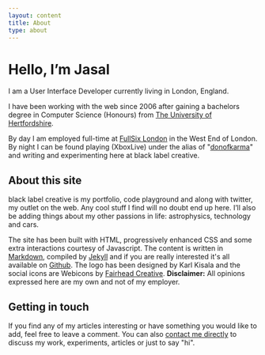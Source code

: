 ```yaml
---
layout: content
title: About
type: about
---
```


# Hello, I’m Jasal

I am a User Interface Developer currently living in London, England.

I have been working with the web since 2006 after gaining a bachelors degree in Computer Science (Honours) from [The University of Hertfordshire](http://www.herts.ac.uk/).

By day I am employed full-time at [FullSix London](http://www.fullsixuk.com/) in the West End of London. By night I can be found playing (XboxLive) under the alias of "[donofkarma](https://live.xbox.com/en-GB/Profile?GamerTag=donofkarma)" and writing and experimenting here at black label creative.

## About this site

black label creative is my portfolio, code playground and along with twitter, my outlet on the web. Any cool stuff I find will no doubt end up here. I’ll also be adding things about my other passions in life: astrophysics, technology and cars.

The site has been built with HTML, progressively enhanced CSS and some extra interactions courtesy of Javascript. The content is written in [Markdown](http://daringfireball.net/projects/markdown/), compiled by [Jekyll](http://jekyllrb.com/) and if you are really interested it's all available on [Github](https://github.com/donofkarma/blacklabelcreative). The logo has been designed by Karl Kisala and the social icons are Webicons by [Fairhead Creative](http://fairheadcreative.com). **Disclaimer:** All opinions expressed here are my own and not of my employer.

## Getting in touch

If you find any of my articles interesting or have something you would like to add, feel free to leave a comment. You can also [contact me directly](mailto:jasal@blacklabelcreative.com) to discuss my work, experiments, articles or just to say "hi".
